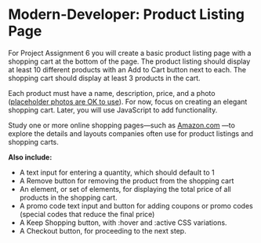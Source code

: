 # Modern-Developer: Product Listing Page

For Project Assignment 6 you will create a basic product listing page with a shopping cart at the bottom of the page. The product listing should display at least 10 different products with an Add to Cart button next to each. The shopping cart should display at least 3 products in the cart.

Each product must have a name, description, price, and a photo ([placeholder photos are OK to use](http://placehold.it/)). For now, focus on creating an elegant shopping cart. Later, you will use JavaScript to add functionality.

Study one or more online shopping pages—such as [Amazon.com](https://www.amazon.com) —to explore the details and layouts companies often use for product listings and shopping carts.

**Also include:**

- A text input for entering a quantity, which should default to 1  
- A Remove button for removing the product from the shopping cart  
- An element, or set of elements, for displaying the total price of all products in the shopping cart.  
- A promo code text input and button for adding coupons or promo codes (special codes that reduce the final price)  
- A Keep Shopping button, with :hover and :active CSS variations.  
- A Checkout button, for proceeding to the next step.  